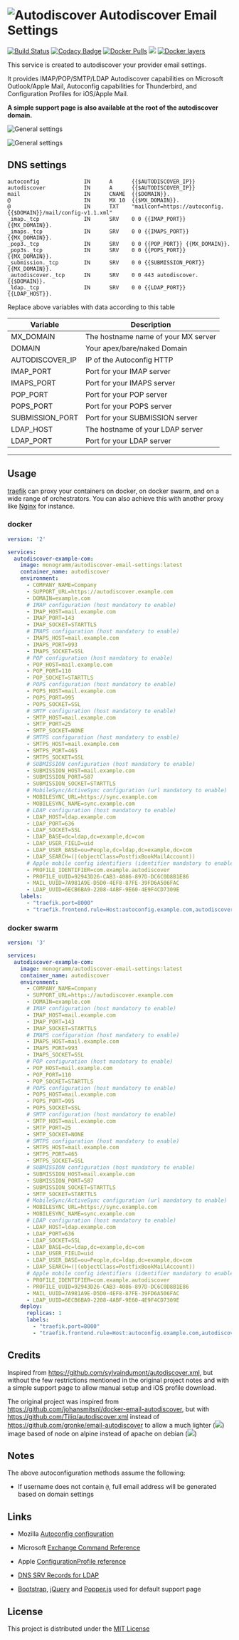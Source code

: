 # ![Autodiscover](icon.svg) Autodiscover Email Settings

[![Build Status](https://travis-ci.org/Monogramm/autodiscover-email-settings.svg)](https://travis-ci.org/Monogramm/autodiscover-email-settings)
[![Codacy Badge](https://api.codacy.com/project/badge/Grade/f471992f0aa348b791c9ed17ccea344d)](https://www.codacy.com/gh/Monogramm/autodiscover-email-settings?utm_source=github.com&utm_medium=referral&utm_content=Monogramm/autodiscover-email-settings&utm_campaign=Badge_Grade)
[![Docker Pulls](https://img.shields.io/docker/pulls/monogramm/autodiscover-email-settings.svg)](https://hub.docker.com/r/monogramm/autodiscover-email-settings/)
[![](https://images.microbadger.com/badges/version/monogramm/autodiscover-email-settings.svg)](https://microbadger.com/images/monogramm/autodiscover-email-settings)
[![Docker layers](https://images.microbadger.com/badges/image/monogramm/autodiscover-email-settings.svg)](https://microbadger.com/images/monogramm/autodiscover-email-settings)

This service is created to autodiscover your provider email settings.

It provides IMAP/POP/SMTP/LDAP Autodiscover capabilities on Microsoft Outlook/Apple Mail, Autoconfig capabilities for Thunderbird, and Configuration Profiles for iOS/Apple Mail.

**A simple support page is also available at the root of the autodiscover domain.**

![General settings](docs/screenshot_01.png)

![General settings](docs/screenshot_02.png)

## DNS settings

    autoconfig              IN      A      {{$AUTODISCOVER_IP}}
    autodiscover            IN      A      {{$AUTODISCOVER_IP}}
    mail                    IN      CNAME  {{$DOMAIN}}.
    @                       IN      MX 10  {{$MX_DOMAIN}}.
    @                       IN      TXT    "mailconf=https://autoconfig.{{$DOMAIN}}/mail/config-v1.1.xml"
    _imap._tcp              IN      SRV    0 0 {{IMAP_PORT}} {{MX_DOMAIN}}.
	_imaps._tcp             IN      SRV    0 0 {{IMAPS_PORT}} {{MX_DOMAIN}}.
    _pop3._tcp              IN      SRV    0 0 {{POP_PORT}} {{MX_DOMAIN}}.
    _pop3s._tcp             IN      SRV    0 0 {{POPS_PORT}} {{MX_DOMAIN}}.
    _submission._tcp        IN      SRV    0 0 {{SUBMISSION_PORT}} {{MX_DOMAIN}}.
    _autodiscover._tcp      IN      SRV    0 0 443 autodiscover.{{$DOMAIN}}.
    _ldap._tcp              IN      SRV    0 0 {{LDAP_PORT}} {{LDAP_HOST}}.

Replace above variables with data according to this table

| Variable        | Description                         |
| --------------- | ----------------------------------- |
| MX_DOMAIN       | The hostname name of your MX server |
| DOMAIN          | Your apex/bare/naked Domain         |
| AUTODISCOVER_IP | IP of the Autoconfig HTTP           |
| IMAP_PORT       | Port for your IMAP server           |
| IMAPS_PORT      | Port for your IMAPS server          |
| POP_PORT        | Port for your POP server            |
| POPS_PORT       | Port for your POPS server           |
| SUBMISSION_PORT | Port for your SUBMISSION server     |
| LDAP_HOST       | The hostname of your LDAP server    |
| LDAP_PORT       | Port for your LDAP server           |

* * *

## Usage

[traefik](https://github.com/containous/traefik) can proxy your containers on docker, on docker swarm, and on a wide range of orchestrators.
You can also achieve this with another proxy like [Nginx](https://www.nginx.com/) for instance.

### docker

```yaml
version: '2'

services:
  autodiscover-example-com:
    image: monogramm/autodiscover-email-settings:latest
    container_name: autodiscover
    environment:
      - COMPANY_NAME=Company
      - SUPPORT_URL=https://autodiscover.example.com
      - DOMAIN=example.com
      # IMAP configuration (host mandatory to enable)
      - IMAP_HOST=mail.example.com
      - IMAP_PORT=143
      - IMAP_SOCKET=STARTTLS
      # IMAPS configuration (host mandatory to enable)
      - IMAPS_HOST=mail.example.com
      - IMAPS_PORT=993
      - IMAPS_SOCKET=SSL
      # POP configuration (host mandatory to enable)
      - POP_HOST=mail.example.com
      - POP_PORT=110
      - POP_SOCKET=STARTTLS
      # POPS configuration (host mandatory to enable)
      - POPS_HOST=mail.example.com
      - POPS_PORT=995
      - POPS_SOCKET=SSL
      # SMTP configuration (host mandatory to enable)
      - SMTP_HOST=mail.example.com
      - SMTP_PORT=25
      - SMTP_SOCKET=NONE
      # SMTPS configuration (host mandatory to enable)
      - SMTPS_HOST=mail.example.com
      - SMTPS_PORT=465
      - SMTPS_SOCKET=SSL
      # SUBMISSION configuration (host mandatory to enable)
      - SUBMISSION_HOST=mail.example.com
      - SUBMISSION_PORT=587
      - SUBMISSION_SOCKET=STARTTLS
      # MobileSync/ActiveSync configuration (url mandatory to enable)
      - MOBILESYNC_URL=https://sync.example.com
      - MOBILESYNC_NAME=sync.example.com
      # LDAP configuration (host mandatory to enable)
      - LDAP_HOST=ldap.example.com
      - LDAP_PORT=636
      - LDAP_SOCKET=SSL
      - LDAP_BASE=dc=ldap,dc=example,dc=com
      - LDAP_USER_FIELD=uid
      - LDAP_USER_BASE=ou=People,dc=ldap,dc=example,dc=com
      - LDAP_SEARCH=(|(objectClass=PostfixBookMailAccount))
      # Apple mobile config identifiers (identifier mandatory to enable)
      - PROFILE_IDENTIFIER=com.example.autodiscover
      - PROFILE_UUID=92943D26-CAB3-4086-897D-DC6C0D8B1E86
      - MAIL_UUID=7A981A9E-D5D0-4EF8-87FE-39FD6A506FAC
      - LDAP_UUID=6ECB6BA9-2208-4ABF-9E60-4E9F4CD7309E
    labels:
      - "traefik.port=8000"
      - "traefik.frontend.rule=Host:autoconfig.example.com,autodiscover.example.com"
```

### docker swarm

```yaml
version: '3'

services:
  autodiscover-example-com:
    image: monogramm/autodiscover-email-settings:latest
    container_name: autodiscover
    environment:
      - COMPANY_NAME=Company
      - SUPPORT_URL=https://autodiscover.example.com
      - DOMAIN=example.com
      # IMAP configuration (host mandatory to enable)
      - IMAP_HOST=mail.example.com
      - IMAP_PORT=143
      - IMAP_SOCKET=STARTTLS
      # IMAPS configuration (host mandatory to enable)
      - IMAPS_HOST=mail.example.com
      - IMAPS_PORT=993
      - IMAPS_SOCKET=SSL
      # POP configuration (host mandatory to enable)
      - POP_HOST=mail.example.com
      - POP_PORT=110
      - POP_SOCKET=STARTTLS
      # POPS configuration (host mandatory to enable)
      - POPS_HOST=mail.example.com
      - POPS_PORT=995
      - POPS_SOCKET=SSL
      # SMTP configuration (host mandatory to enable)
      - SMTP_HOST=mail.example.com
      - SMTP_PORT=25
      - SMTP_SOCKET=NONE
      # SMTPS configuration (host mandatory to enable)
      - SMTPS_HOST=mail.example.com
      - SMTPS_PORT=465
      - SMTPS_SOCKET=SSL
      # SUBMISSION configuration (host mandatory to enable)
      - SUBMISSION_HOST=mail.example.com
      - SUBMISSION_PORT=587
      - SUBMISSION_SOCKET=STARTTLS
      - SMTP_SOCKET=STARTTLS
      # MobileSync/ActiveSync configuration (url mandatory to enable)
      - MOBILESYNC_URL=https://sync.example.com
      - MOBILESYNC_NAME=sync.example.com
      # LDAP configuration (host mandatory to enable)
      - LDAP_HOST=ldap.example.com
      - LDAP_PORT=636
      - LDAP_SOCKET=SSL
      - LDAP_BASE=dc=ldap,dc=example,dc=com
      - LDAP_USER_FIELD=uid
      - LDAP_USER_BASE=ou=People,dc=ldap,dc=example,dc=com
      - LDAP_SEARCH=(|(objectClass=PostfixBookMailAccount))
      # Apple mobile config identifiers (identifier mandatory to enable)
      - PROFILE_IDENTIFIER=com.example.autodiscover
      - PROFILE_UUID=92943D26-CAB3-4086-897D-DC6C0D8B1E86
      - MAIL_UUID=7A981A9E-D5D0-4EF8-87FE-39FD6A506FAC
      - LDAP_UUID=6ECB6BA9-2208-4ABF-9E60-4E9F4CD7309E
    deploy:
      replicas: 1
      labels:
        - "traefik.port=8000"
        - "traefik.frontend.rule=Host:autoconfig.example.com,autodiscover.example.com"
```

## Credits

Inspired from <https://github.com/sylvaindumont/autodiscover.xml>, but without the few restrictions mentioned in the original project notes and with a simple support page to allow manual setup and iOS profile download.

The original project was inspired from <https://github.com/johansmitsnl/docker-email-autodiscover>, but with <https://github.com/Tiliq/autodiscover.xml> instead of <https://github.com/gronke/email-autodiscover> to allow a much lighter ([![](https://images.microbadger.com/badges/image/weboaks/autodiscover-email-settings.svg)](https://microbadger.com/images/weboaks/autodiscover-email-settings)) image based of node on alpine instead of apache on debian ([![](https://images.microbadger.com/badges/image/jsmitsnl/docker-email-autodiscover.svg)](https://microbadger.com/images/jsmitsnl/docker-email-autodiscover))

## Notes

The above autoconfiguration methods assume the following:

-   If username does not contain `@`, full email address will be generated based on domain settings

## Links

-   Mozilla [Autoconfig configuration](https://developer.mozilla.org/en-US/docs/Mozilla/Thunderbird/Autoconfiguration/FileFormat/HowTo)

-   Microsoft [Exchange Command Reference](https://docs.microsoft.com/en-us/openspecs/exchange_server_protocols/ms-ascmd/1a3490f1-afe1-418a-aa92-6f630036d65a)

-   Apple [ConfigurationProfile reference](https://developer.apple.com/library/archive/featuredarticles/iPhoneConfigurationProfileRef/index.html)

-   [DNS SRV Records for LDAP](https://github.com/doctorjbeam/LDAPAutoDiscover)

-   [Bootstrap](https://getbootstrap.com/), [jQuery](https://jquery.com/) and [Popper.js](https://popper.js.org/) used for default support page

## License

This project is distributed under the [MIT License](LICENSE)
